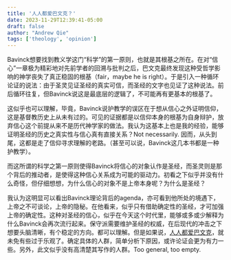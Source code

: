```yaml
---
title: '人人都爱巴文克？'
date: 2023-11-29T12:39:41-05:00
draft: false
author: "Andrew Qie"
tags: ['theology', 'opinion']
---
```


Bavinck想要找到教义学这门“科学”的第一原则，也就是其根基之所在。在对“信心”一章极为精彩地对先前学者的回溯与批判之后，巴文克最终发现这种受哲学影响的神学丧失了真正稳固的根基（fair，maybe he is right）。于是引入一种循环论证的说法：由于圣灵见证圣经的真实可信，而圣经的文字也见证了这种说法。前后循环往复，但Bavinck说这是最底层的逻辑了，不可能再有更基本的根基了。

这似乎也可以理解，毕竟，Bavinck说护教学的误区在于想从信心之外证明信仰，这是基督教历史上从未有过的。可见的证据都是以信仰本身的根基为自身辩护，放弃信心这个前提从来不是历代神学家的做法。我认为这基本上也是我的经验，能够证明圣经的历史之真实性与信心真有直接关系？Not necessarily. 因而，从头到尾，这都是走了信仰寻求理解的老路。（甚至可以说，Bavinck这几本书都是一种护教学）。

而这所谓的科学之第一原则使得Bavinck将信心的对象认作是圣经，而圣灵则是那个背后的推动者，是使得这种信心关系成为可能的驱动力。初看之下似乎并没有什么奇怪，但仔细想想，为什么信心的对象不是上帝本身呢？为什么是圣经？

我认为这明显可以看出Bavinck理论背后的agenda，亦可看到他所处的境遇下，上帝之不可谈论，上帝的隐秘。在他看来，似乎只有借助确定性的圣经，才可加强上帝的确定性。这种对圣经的信心，似乎在今天这个时代里，能够或多或少解释为什么Bavinck会再次流行起来。保守派需要维护圣经的权威，在后现代的冲击之下想要头脑清晰，有个稳定的方向。都可以理解。但是如果说，[人人都爱巴文克](https://www.christianitytoday.com/ct/2022/february-web-only/herman-bavinck-dutch-calvinist-reformed-theology-zh-hans.html)，就未免有些过于乐观了。确定具体的人群，简单分析下原因，或许论证会更为有力一些。另外，此文似乎没有高清楚其写作的人群。Too general, too empty.
